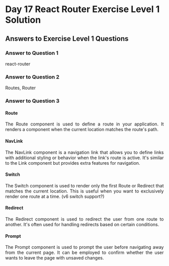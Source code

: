 # Day 17 React Router Exercise Level 1 Solution
## Answers to Exercise Level 1 Questions
### Answer to Question 1
<p align="justify">react-router</p>

### Answer to Question 2
<p align="justify">Routes, Router</p>

### Answer to Question 3
<h4><b>Route</b></h4>
<p align="justify"> The Route component is used to define a route in your application. It renders a component when the current location matches the route's path.</p>

<h4><b>NavLink</b></h4>
<p align="justify">The NavLink component is a navigation link that allows you to define links with additional styling or behavior when the link's route is active. It's similar to the Link component but provides extra features for navigation.</p>

<h4><b>Switch</b></h4>
<p align="justify">The Switch component is used to render only the first Route or Redirect that matches the current location. This is useful when you want to exclusively render one route at a time. (v6 switch support?)</p>

<h4><b>Redirect</b></h4>
<p align="justify">The Redirect component is used to redirect the user from one route to another. It's often used for handling redirects based on certain conditions. </p>

<h4><b>Prompt</b></h4>
<p align="justify">The Prompt component is used to prompt the user before navigating away from the current page. It can be employed to confirm whether the user wants to leave the page with unsaved changes.</p>